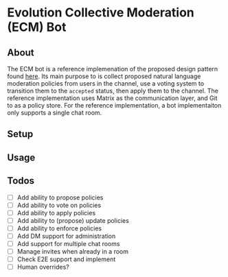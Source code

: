 # Evolution Collective Moderation (ECM) Bot

## About
The ECM bot is a reference implemenation of the proposed design pattern found [here](https://github.com/bgrayburn/Evolutionary-Collective-Moderation-Design-Pattern/blob/main/DesignPattern.md). Its main purpose to is collect proposed natural language moderation policies from users in the channel, use a voting system to transition them to the `accepted` status, then apply them to the channel. The reference implementation uses Matrix as the communication layer, and Git to as a policy store.
For the reference implementation, a bot implementaiton only supports a single chat room.

## Setup


## Usage

## Todos
- [ ] Add ability to propose policies
- [ ] Add ability to vote on policies
- [ ] Add ability to apply policies
- [ ] Add ability to (propose) update policies
- [ ] Add ability to enforce policies
- [ ] Add DM support for administration
- [ ] Add support for multiple chat rooms
- [ ] Manage invites when already in a room
- [ ] Check E2E support and implement
- [ ] Human overrides?